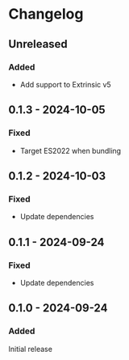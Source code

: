 # Changelog

## Unreleased

### Added

- Add support to Extrinsic v5

## 0.1.3 - 2024-10-05

### Fixed

- Target ES2022 when bundling

## 0.1.2 - 2024-10-03

### Fixed

- Update dependencies

## 0.1.1 - 2024-09-24

### Fixed

- Update dependencies

## 0.1.0 - 2024-09-24

### Added

Initial release
